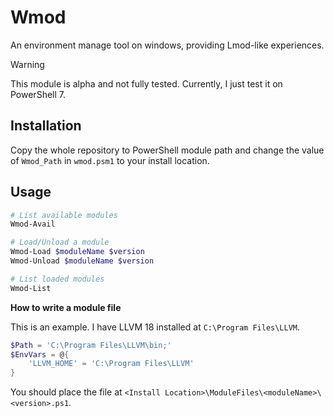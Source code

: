# Wmod
An environment manage tool on windows, providing Lmod-like experiences.

> [!WARNING]
> This module is alpha and not fully tested. Currently, I just test it on PowerShell 7.

## Installation
Copy the whole repository to PowerShell module path and change the value of `Wmod_Path` in `wmod.psm1` to your install location.

## Usage

```powershell
# List available modules
Wmod-Avail

# Load/Unload a module
Wmod-Load $moduleName $version
Wmod-Unload $moduleName $version

# List loaded modules
Wmod-List
```

**How to write a module file**

This is an example. I have LLVM 18 installed at `C:\Program Files\LLVM`.

```powershell
$Path = 'C:\Program Files\LLVM\bin;'
$EnvVars = @{
    'LLVM_HOME' = 'C:\Program Files\LLVM'
}
```

You should place the file at `<Install Location>\ModuleFiles\<moduleName>\<version>.ps1`.
